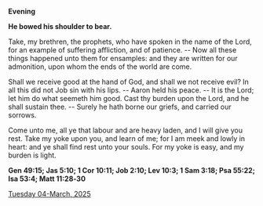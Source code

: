 **Evening**

**He bowed his shoulder to bear.**
 
Take, my brethren, the prophets, who have spoken in the name of the Lord, for an example of suffering affliction, and of patience. -- Now all these things happened unto them for ensamples: and they are written for our admonition, upon whom the ends of the world are come.
 
Shall we receive good at the hand of God, and shall we not receive evil? In all this did not Job sin with his lips. -- Aaron held his peace. -- It is the Lord; let him do what seemeth him good. Cast thy burden upon the Lord, and he shall sustain thee. -- Surely he hath borne our griefs, and carried our sorrows.
 
Come unto me, all ye that labour and are heavy laden, and I will give you rest. Take my yoke upon you, and learn of me; for I am meek and lowly in heart: and ye shall find rest unto your souls. For my yoke is easy, and my burden is light.  

**Gen 49:15; Jas 5:10; 1 Cor 10:11; Job 2:10; Lev 10:3; 1 Sam 3:18; Psa 55:22; Isa 53:4; Matt 11:28‑30**

[Tuesday 04-March, 2025](https://t.me/daily_light)
